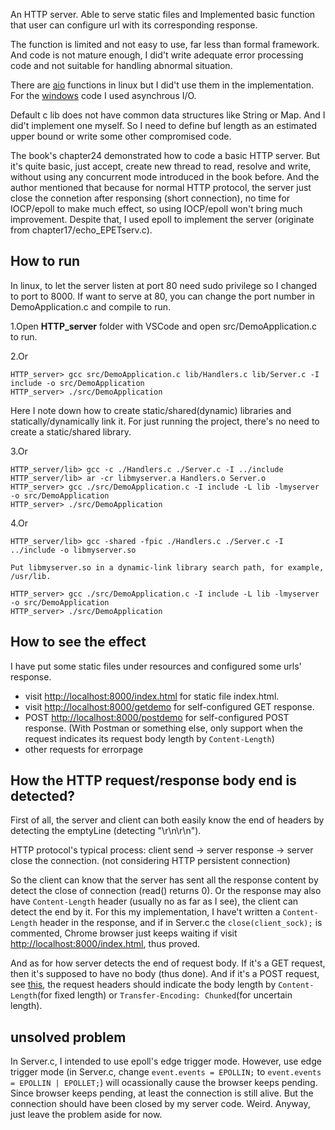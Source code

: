 An HTTP server. Able to serve static files and Implemented basic function that user can configure url with its corresponding response.

The function is limited and not easy to use, far less than formal framework. And code is not mature enough, I did't write adequate error processing code and not suitable for handling abnormal situation.

There are [aio](https://man7.org/linux/man-pages/man7/aio.7.html) functions in linux but I did't use them in the implementation. For the [windows](https://github.com/plerks/socket-programing-windows) code I used asynchrous I/O.

Default c lib does not have common data structures like String or Map. And I did't implement one myself. So I need to define buf length as an estimated upper bound or write some other compromised code.

The book's chapter24 demonstrated how to code a basic HTTP server. But it's quite basic, just accept, create new thread to read, resolve and write, without using any concurrent mode introduced in the book before. And the author mentioned that because for normal HTTP protocol, the server just close the connetion after responsing (short connection), no time for IOCP/epoll to make much effect, so using IOCP/epoll won't bring much improvement. Despite that, I used epoll to implement the server (originate from chapter17/echo_EPETserv.c).

## How to run
In linux, to let the server listen at port 80 need sudo privilege so I changed to port to 8000. If want to serve at 80, you can change the port number in DemoApplication.c and compile to run.

1.Open **HTTP_server** folder with VSCode and open src/DemoApplication.c to run.

2.Or
```
HTTP_server> gcc src/DemoApplication.c lib/Handlers.c lib/Server.c -I include -o src/DemoApplication
HTTP_server> ./src/DemoApplication
```

Here I note down how to create static/shared(dynamic) libraries and statically/dynamically link it. For just running the project, there's no need to create a static/shared library.

3.Or
```
HTTP_server/lib> gcc -c ./Handlers.c ./Server.c -I ../include
HTTP_server/lib> ar -cr libmyserver.a Handlers.o Server.o
HTTP_server> gcc ./src/DemoApplication.c -I include -L lib -lmyserver -o src/DemoApplication
HTTP_server> ./src/DemoApplication
```

4.Or
```
HTTP_server/lib> gcc -shared -fpic ./Handlers.c ./Server.c -I ../include -o libmyserver.so

Put libmyserver.so in a dynamic-link library search path, for example, /usr/lib.

HTTP_server> gcc ./src/DemoApplication.c -I include -L lib -lmyserver -o src/DemoApplication
HTTP_server> ./src/DemoApplication
```

## How to see the effect

I have put some static files under resources and configured some urls' response.

* visit <http://localhost:8000/index.html> for static file index.html.
* visit <http://localhost:8000/getdemo> for self-configured GET response.
* POST <http://localhost:8000/postdemo> for self-configured POST response. (With Postman or something else, only support when the request indicates its request body length by `Content-Length`)
* other requests for errorpage

## How the HTTP request/response body end is detected?

First of all, the server and client can both easily know the end of headers by detecting the emptyLine (detecting "\r\n\r\n").

HTTP protocol's typical process: client send -> server response -> server close the connection. (not considering HTTP persistent connection)

So the client can know that the server has sent all the response content by detect the close of connection (read() returns 0). Or the response may also have `Content-Length` header (usually no as far as I see), the client can detect the end by it. For this my implementation, I have't written a `Content-Length` header in the response, and if in Server.c the `close(client_sock);` is commented, Chrome browser just keeps waiting if visit <http://localhost:8000/index.html>, thus proved.

And as for how server detects the end of request body. If it's a GET request, then it's supposed to have no body (thus done). And if it's a POST request, see [this](https://stackoverflow.com/questions/4824451/detect-end-of-http-request-body), the request headers should indicate the body length by `Content-Length`(for fixed length) or `Transfer-Encoding: Chunked`(for uncertain length).

## unsolved problem
In Server.c, I intended to use epoll's edge trigger mode. However, use edge trigger mode (in Server.c, change `event.events = EPOLLIN;` to `event.events = EPOLLIN | EPOLLET;`) will ocassionally cause the browser keeps pending. Since browser keeps pending, at least the connection is still alive. But the connection should have been closed by my server code. Weird. Anyway, just leave the problem aside for now.